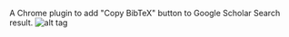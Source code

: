 A Chrome plugin to add "Copy BibTeX" button to Google Scholar Search result.
![alt tag](https://supasorn/GoogleScholarCopyBibTeX/blob/master/imgs/sc0.png)
